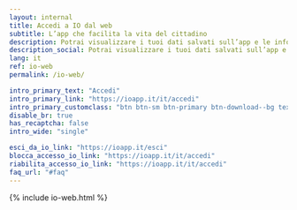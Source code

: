 ```yaml
---
layout: internal
title: Accedi a IO dal web
subtitle: L’app che facilita la vita del cittadino
description: Potrai visualizzare i tuoi dati salvati sull’app e le informazioni sugli accessi a IO. Inoltre potrai gestire la sicurezza del tuo profilo in caso di furto o smarrimento, o se la tua identità digitale rischia di essere compromessa.
description_social: Potrai visualizzare i tuoi dati salvati sull’app e le informazioni sugli accessi a IO. Inoltre potrai gestire la sicurezza del tuo profilo in caso di furto o smarrimento, o se la tua identità digitale rischia di essere compromessa.
lang: it
ref: io-web
permalink: /io-web/

intro_primary_text: "Accedi"
intro_primary_link: "https://ioapp.it/it/accedi"
intro_primary_customclass: "btn btn-sm btn-primary btn-download--bg text-uppercase px-3 px-md-5 mr-2"
disable_br: true
has_recaptcha: false
intro_wide: "single"

esci_da_io_link: "https://ioapp.it/esci"
blocca_accesso_io_link: "https://ioapp.it/it/accedi"
riabilita_accesso_io_link: "https://ioapp.it/it/accedi"
faq_url: "#faq"
---
```


{% include io-web.html %}
